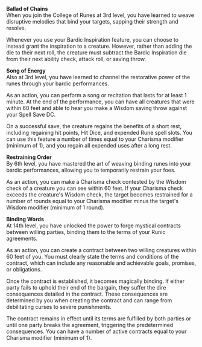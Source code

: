**Ballad of Chains**  
When you join the College of Runes at 3rd level, you have learned to weave disruptive melodies that bind your targets, sapping their strength and resolve.

Whenever you use your Bardic Inspiration feature, you can choose to instead grant the inspiration to a creature. However, rather than adding the die to their next roll, the creature must subtract the Bardic Inspiration die from their next ability check, attack roll, or saving throw.

**Song of Energy**  
Also at 3rd level, you have learned to channel the restorative power of the runes through your bardic performances.

As an action, you can perform a song or recitation that lasts for at least 1 minute. At the end of the performance, you can have all creatures that were within 60 feet and able to hear you make a Wisdom saving throw against your Spell Save DC.

On a successful save, the creature regains the benefits of a short rest, including regaining hit points, Hit Dice, and expended Rune spell slots. You can use this feature a number of times equal to your Charisma modifier (minimum of 1), and you regain all expended uses after a long rest.

**Restraining Order**  
By 6th level, you have mastered the art of weaving binding runes into your bardic performances, allowing you to temporarily restrain your foes.

As an action, you can make a Charisma check contested by the Wisdom check of a creature you can see within 60 feet. If your Charisma check exceeds the creature's Wisdom check, the target becomes restrained for a number of rounds equal to your Charisma modifier minus the target's Wisdom modifier (minimum of 1 round).

**Binding Words**  
At 14th level, you have unlocked the power to forge mystical contracts between willing parties, binding them to the terms of your Runic agreements.

As an action, you can create a contract between two willing creatures within 60 feet of you. You must clearly state the terms and conditions of the contract, which can include any reasonable and achievable goals, promises, or obligations.

Once the contract is established, it becomes magically binding. If either party fails to uphold their end of the bargain, they suffer the dire consequences detailed in the contract. These consequences are determined by you when creating the contract and can range from debilitating curses to severe punishments.

The contract remains in effect until its terms are fulfilled by both parties or until one party breaks the agreement, triggering the predetermined consequences. You can have a number of active contracts equal to your Charisma modifier (minimum of 1).
